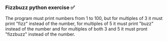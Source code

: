 ### Fizzbuzz python exercise :white_check_mark:

The program must print numbers from 1 to 100, but for multiples of 3 it must print "fizz" instead of the number, for multiples of 5 it must print "buzz"
instead of the number and for multiples of both 3 and 5 it must pront "fizzbuzz" instead of the number.

